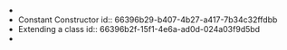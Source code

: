-
- Constant Constructor
  id:: 66396b29-b407-4b27-a417-7b34c32ffdbb
- Extending a class
  id:: 66396b2f-15f1-4e6a-ad0d-024a03f9d5bd
-